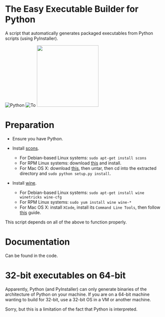 # The Easy Executable Builder for Python

A script that automatically generates packaged executables from Python scripts (using PyInstaller).

![Python](http://icons.iconarchive.com/icons/cornmanthe3rd/plex/256/Other-python-icon.png) ![To](http://icons.iconarchive.com/icons/icons8/ios7/256/Arrows-Right-icon.png) <img  src="https://www.iconfinder.com/icons/196757/download/png/128" width="200" height="200">


# Preparation

* Ensure you have Python.

* Install [scons](http://www.scons.org).
  
  * For Debian-based Linux systems: `sudo apt-get install scons`
  * For RPM Linux systems: download [this](http://downloads.sourceforge.net/project/scons/scons/2.4.1/scons-2.4.1-1.noarch.rpm?r=http%3A%2F%2Fwww.scons.org%2F&ts=1447744323&use_mirror=netassist) and install.
  * For Mac OS X: download [this](http://downloads.sourceforge.net/project/scons/scons/2.4.1/scons-2.4.1.tar.gz?r=http%3A%2F%2Fwww.scons.org%2Fdownload.php&ts=1447744509&use_mirror=netassist), then untar, then cd into the extracted directory and `sudo python setup.py install`.
  
* Install [wine](winehq.org).
  
  * For Debian-based Linux systems: `sudo apt-get install wine winetricks wine-cfg`
  * For RPM Linux systems: `sudo yum install wine wine-*`
  * For Mac OS X: install `XCode`, install its `Command Line Tools`, then follow [this](http://wiki.winehq.org/MacOSX) guide.

This script depends on all of the above to function properly.

# Documentation

Can be found in the code.

# 32-bit executables on 64-bit

Apparently, Python (and PyInstaller) can only generate binaries of the architecture of Python on your machine.
If you are on a 64-bit machine wanting to build for 32-bit, use a 32-bit OS in a VM or another machine.

Sorry, but this is a limitation of the fact that Python is interpreted.


